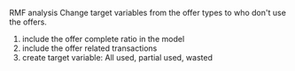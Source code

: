 RMF analysis
Change target variables from the offer types to who don't use the offers.
1. include the offer complete ratio in the model
2. include the offer related transactions
3. create target variable: All used, partial used, wasted 
